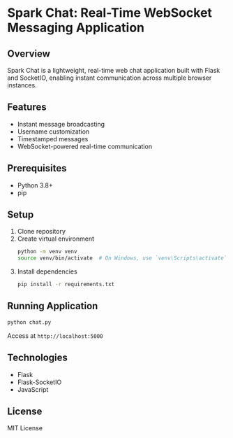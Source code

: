 # Spark Chat: Real-Time WebSocket Messaging Application

## Overview
Spark Chat is a lightweight, real-time web chat application built with Flask and SocketIO, enabling instant communication across multiple browser instances.

## Features
- Instant message broadcasting
- Username customization
- Timestamped messages
- WebSocket-powered real-time communication

## Prerequisites
- Python 3.8+
- pip

## Setup
1. Clone repository
2. Create virtual environment
   ```bash
   python -m venv venv
   source venv/bin/activate  # On Windows, use `venv\Scripts\activate`
   ```
3. Install dependencies
   ```bash
   pip install -r requirements.txt
   ```

## Running Application
```bash
python chat.py
```
Access at `http://localhost:5000`

## Technologies
- Flask
- Flask-SocketIO
- JavaScript

## License
MIT License